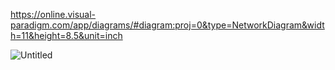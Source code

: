 https://online.visual-paradigm.com/app/diagrams/#diagram:proj=0&type=NetworkDiagram&width=11&height=8.5&unit=inch




![Untitled](https://github.com/user-attachments/assets/bf56899d-5ce6-4aa2-9a5f-d05f9d98c08f)
